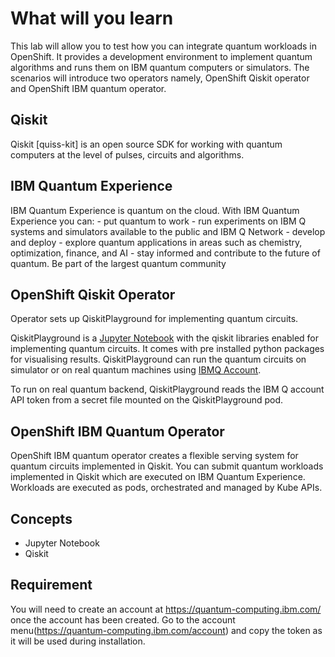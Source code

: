 # What will you learn

This lab will allow you to test how you can integrate quantum workloads in OpenShift. It provides a development environment to implement quantum algorithms and runs them on IBM quantum computers or simulators. The scenarios will introduce two operators namely, OpenShift Qiskit operator and OpenShift IBM quantum operator.

## Qiskit

Qiskit [quiss-kit] is an open source SDK for working with quantum computers at the level of pulses, circuits and algorithms.

## IBM Quantum Experience

IBM Quantum Experience is quantum on the cloud. With IBM Quantum Experience you can:
    - put quantum to work
    - run experiments on IBM Q systems and simulators available to the public and IBM Q Network
    - develop and deploy
    - explore quantum applications in areas such as chemistry, optimization, finance, and AI
    - stay informed and contribute to the future of quantum. Be part of the largest quantum community

## OpenShift Qiskit Operator

Operator sets up QiskitPlayground for implementing quantum circuits. 

QiskitPlayground is a [Jupyter Notebook](https://jupyter.org/) with the qiskit libraries enabled for implementing quantum circuits. It comes with pre installed python packages for visualising results. QiskitPlayground can run the quantum circuits on simulator or on real quantum machines using [IBMQ Account](https://quantum-computing.ibm.com/).

To run on real quantum backend, QiskitPlayground reads the IBM Q account API token from a secret file mounted on the QiskitPlayground pod.

## OpenShift IBM Quantum Operator

OpenShift IBM quantum operator creates a flexible serving system for quantum circuits implemented in Qiskit. You can submit quantum workloads implemented in Qiskit which are executed on IBM Quantum Experience. Workloads are executed as pods, orchestrated and managed by Kube APIs.

## Concepts

* Jupyter Notebook
* Qiskit

## Requirement

You will need to create an account at https://quantum-computing.ibm.com/ once the account has been created. Go to the account menu(https://quantum-computing.ibm.com/account) and copy the token as it will be used during installation.
